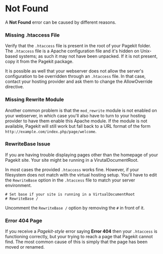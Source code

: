 # Not Found

A **Not Found** error can be caused by different reasons.

### Missing .htaccess File

Verify that the `.htaccess` file is present in the root of your Pagekit folder. The `.htaccess` file is a Apache configuration file and it's hidden on Unix-based systems; as such it may not have been unpacked. If it is not present, copy it from the Pagekit package.

It is possible as well that your webserver does not allow the server's configuration to be overridden through an `.htaccess` file. In that case, contact your hosting provider and ask them to change the AllowOverride directive.

### Missing Rewrite Module

Another common problem is that the `mod_rewrite` module is not enabled on your webserver, in which case you'll also have to turn to your hosting provider to have them enable this Apache module. If the module is not available, Pagekit will still work but fall back to a URL format of the form `http://example.com/index.php/page/welcome`.

### RewriteBase Issue

If you are having trouble displaying pages other than the homepage of your Pagekit site. Your site might be running in a VirutalDocumentRoot.

In most cases the provided `.htaccess` works fine. However, if your filesystem does not match with the virtual hosting setup. You'll have to edit the `RewriteBase` option in the `.htaccess` file to match your server environment.

```
# Set base if your site is running in a VirtualDocumentRoot
# RewriteBase /
```

Uncomment the `RewriteBase /` option by removing the `#` in front of it.

### Error 404 Page

If you receive a _Pagekit-style_ error saying **Error 404** then your `.htaccess` is functioning correctly, but your trying to reach a page that Pagekit cannot find. The most common cause of this is simply that the page has been moved or renamed.
